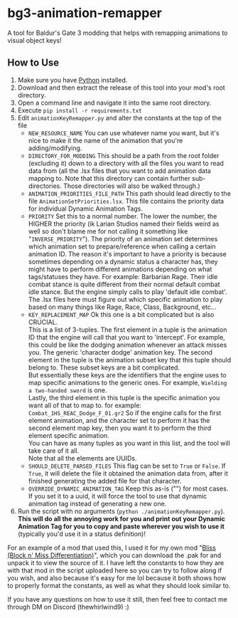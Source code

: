 # bg3-animation-remapper
A tool for Baldur's Gate 3 modding that helps with remapping animations to visual object keys!

## How to Use
1. Make sure you have [Python](https://www.python.org/downloads/) installed.
2. Download and then extract the release of this tool into your mod's root directory.
3. Open a command line and navigate it into the same root directory.
4. Execute `pip install -r requirements.txt`
5. Edit `animationKeyRemapper.py` and alter the constants at the top of the file
   - `NEW_RESOURCE_NAME` You can use whatever name you want, but it's nice to make it the name of the animation that you're adding/modifying.
   - `DIRECTORY_FOR_MODDING` This should be a path from the root folder (excluding it) down to a directory with all the files you want to read data from
      (all the .lsx files that you want to add animation data mapping to. Note that this directory can contain further sub-directories. Those
      directories will also be walked through.)
   - `ANIMATION_PRIORITIES_FILE_PATH` This path should lead directly to the file `AnimationSetPriorities.lsx`. This file contains the priority data
      for individual Dynamic Animation Tags.
   - `PRIORITY` Set this to a normal number. The lower the number, the HIGHER the priority (ik Larian Studios named their fields weird as well so
      don't blame me for not calling it something like "`INVERSE_PRIORITY`"). The priority of an animation set determines which animation set to
      prepare/reference when calling a certain animation ID. The reason it's important to have a priority is because sometimes depending on a dynamic
      status a character has, they might have to perform different animations depending on what tags/statuses they have. For example: Barbarian Rage.
      Their idle combat stance is quite different from their normal default combat idle stance. But the engine simply calls to play 'default idle combat'.
      The .lsx files here must figure out which specific animation to play based on many things like Rage, Race, Class, Background, etc...
   - `KEY_REPLACEMENT_MAP` Ok this one is a bit complicated but is also CRUCIAL.  
      This is a list of 3-tuples. The first element in a tuple is the animation ID that the engine will call that you want to 'intercept'.
      For example, this could be like the dodging animation whenever an attack misses you. The generic 'character dodge' animation key.
      The second element in the tuple is the animation subset key that this tuple should belong to. These subset keys are a bit complicated.  
      But essentially these keys are the identifiers that the engine uses to map specific animations to the generic ones. For example, `Wielding a two-handed sword` is one.  
      Lastly, the third element in this tuple is the specific animation you want all of that to map to. for example: `Combat_1HS_REAC_Dodge_F_01.gr2`
      So if the engine calls for the first element animation, and the character set to perform it has the second element map key, then you want it to
      perform the third element specific animation.  
      You can have as many tuples as you want in this list, and the tool will take care of it all.  
      Note that all the elements are UUIDs.
   - `SHOULD_DELETE_PARSED_FILES` This flag can be set to `True` or `False`. If `True`, it will delete the file it obtained the animation data
      from, after it finished generating the added file for that character.
   - `OVERRIDE_DYNAMIC_ANIMATION_TAG` Keep this as-is ("") for most cases. If you set it to a uuid, it will force the tool to use that
      dynamic animation tag instead of generating a new one.
6. Run the script with no arguments (`python ./animationKeyRemapper.py`). **This will do all the annoying work for you and print out your Dynamic Animation Tag
   for you to copy and paste wherever you wish to use it** (typically you'd use it in a status definition)!

For an example of a mod that used this, I used it for my own mod "[Bliss (Block n' Miss Differentiation)](https://www.nexusmods.com/baldursgate3/mods/9646)", which you can download the .pak for and unpack it
to view the source of it. I have left the constants to how they are with that mod in the script uploaded here so you can try to follow along if you wish, and also
because it's easy for me lol because it both shows how to properly format the constants, as well as what they should look similar to.

If you have any questions on how to use it still, then feel free to contact me through DM on Discord (thewhirlwind9) :)
